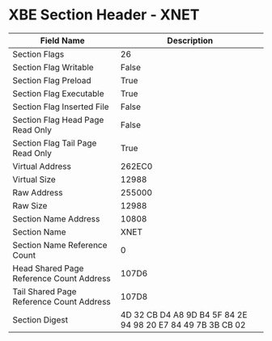 # XBE Section Header - XNET

| Field Name | Description |
|---|---|
| Section Flags | 26 |
| Section Flag Writable | False |
| Section Flag Preload | True |
| Section Flag Executable | True |
| Section Flag Inserted File | False |
| Section Flag Head Page Read Only | False |
| Section Flag Tail Page Read Only | True |
| Virtual Address | 262EC0 |
| Virtual Size | 12988 |
| Raw Address | 255000 |
| Raw Size | 12988 |
| Section Name Address | 10808 |
| Section Name | XNET |
| Section Name Reference Count | 0 |
| Head Shared Page Reference Count Address | 107D6 |
| Tail Shared Page Reference Count Address | 107D8 |
| Section Digest | 4D 32 CB D4 A8 9D B4 5F 84 2E 94 98 20 E7 84 49 7B 3B CB 02 |
